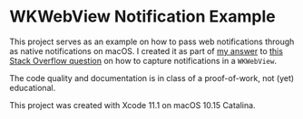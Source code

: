 # WKWebView Notification Example

This project serves as an example on how to pass web notifications through as native notifications on macOS. I created it as part of [my answer](https://stackoverflow.com/a/58615934/769502) to [this Stack Overflow question](https://stackoverflow.com/q/48672361/769502) on how to capture notifications in a `WKWebView`.

The code quality and documentation is in class of a proof-of-work, not (yet) educational. 

This project was created with Xcode 11.1 on macOS 10.15 Catalina.
